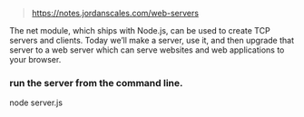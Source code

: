 > https://notes.jordanscales.com/web-servers

The net module, which ships with Node.js, can be used to create TCP servers and clients. Today we’ll make a server, use it, and then upgrade that server to a web server which can serve websites and web applications to your browser.

### run the server from the command line.

node server.js
